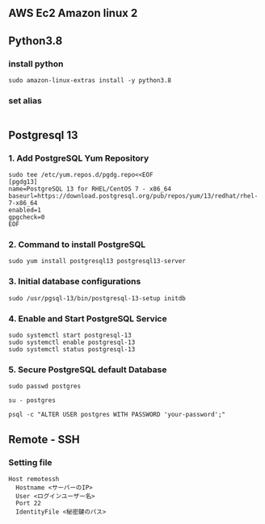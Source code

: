 ## AWS Ec2 Amazon linux 2

## Python3.8 

### install python
```
sudo amazon-linux-extras install -y python3.8
```

### set alias
```
```

## Postgresql 13

### 1. Add PostgreSQL Yum Repository
```
sudo tee /etc/yum.repos.d/pgdg.repo<<EOF
[pgdg13]
name=PostgreSQL 13 for RHEL/CentOS 7 - x86_64
baseurl=https://download.postgresql.org/pub/repos/yum/13/redhat/rhel-7-x86_64
enabled=1
gpgcheck=0
EOF
```
### 2. Command to install PostgreSQL
```
sudo yum install postgresql13 postgresql13-server
```

### 3. Initial database configurations

```
sudo /usr/pgsql-13/bin/postgresql-13-setup initdb
```

### 4. Enable and Start PostgreSQL Service

```
sudo systemctl start postgresql-13
sudo systemctl enable postgresql-13
sudo systemctl status postgresql-13
```

### 5. Secure PostgreSQL default Database
```
sudo passwd postgres
```  

```
su - postgres
```

```
psql -c "ALTER USER postgres WITH PASSWORD 'your-password';"
```


## Remote - SSH

### Setting file

```
Host remotessh
  Hostname <サーバーのIP>
  User <ログインユーザー名>
  Port 22
  IdentityFile <秘密鍵のパス>
```